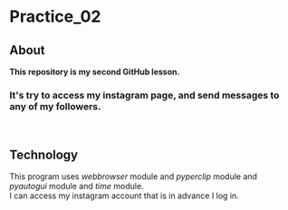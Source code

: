 # Practice_02
## About
**This repository is my second GitHub lesson.**
<br>
### It's try to access my instagram page, and send messages to any of my followers.
<br>

## Technology
This program uses *webbrowser* module and *pyperclip* module and *pyautogui* module and *time* module.
<br>
I can access my instagram account that is in advance I log in.